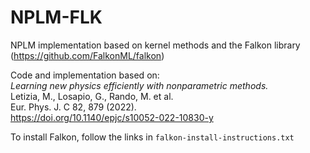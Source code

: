 # NPLM-FLK
NPLM implementation based on kernel methods and the Falkon library (https://github.com/FalkonML/falkon)

Code and implementation based on: \
<em>Learning new physics efficiently with nonparametric methods.</em>\
Letizia, M., Losapio, G., Rando, M. et al. \
Eur. Phys. J. C 82, 879 (2022). \
https://doi.org/10.1140/epjc/s10052-022-10830-y

To install Falkon, follow the links in `falkon-install-instructions.txt`
